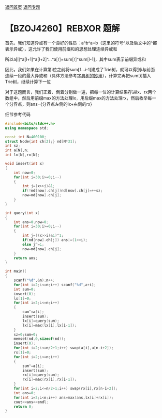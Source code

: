 [返回首页](https://EbolaEmperor.github.io)
[返回专题](https://EbolaEmperor.github.io/special/Trie)

# 【BZOJ4260】REBXOR 题解

首先，我们知道异或有一个良好的性质：a^b^a=b（这里的符号^以及后文中的^都表示异或），这允许了我们使用前缀和的思想处理连续异或和

所以a[l]^a[l+1]^a[l+2]^…^a[r]=sum[r]^sum[l-1]，其中sum表示前缀异或和

因此，我们如果在计算第i位之前将sum[1…i-1]建成了Trie树，就可以得到i与前面连续一段的最大异或和（具体方法参考[字典树的妙用](https://EbolaEmperor.github.io/article/notes/TrieGoodUse)），计算完再把sum[i]插入Trie树，继续计算下一位

对于这题而言，我们正着、倒着分别做一遍，把每一位的计算结果存进lx、rx两个数组中，然后用前缀max的方法处理lx，用后缀max的方法处理rx，然后枚举每一个分界点，则ans={分界点左侧的lx+右侧的rx}

细节参考代码

```cpp
#include<bits/stdc++.h>
using namespace std;

const int N=400100;
struct Node{int ch[2];} nd[N*31];
int sz;
int a[N],n;
int lx[N],rx[N];

void insert(int x)
{
	int now=0;
	for(int i=30;i>=0;i--)
	{
		int j=(x>>i)&1;
		if(!nd[now].ch[j])nd[now].ch[j]=++sz;
		now=nd[now].ch[j];
	}
}

int query(int x)
{
	int ans=0,now=0;
	for(int i=30;i>=0;i--)
	{
		int j=((x>>i)&1)^1;
		if(nd[now].ch[j]) ans|=(1<<i);
		else j^=1;
		now=nd[now].ch[j];
	}
	return ans;
}

int main()
{
	scanf("%d",&n);n++;
	for(int i=2;i<=n;i++) scanf("%d",a+i);
	int sum=0;
	insert(0);
	lx[1]=0;
	for(int i=2;i<=n;i++)
	{
		sum^=a[i];
		insert(sum);
		lx[i]=query(sum);
		lx[i]=max(lx[i],lx[i-1]);
	}
	sz=0;sum=0;
	memset(nd,0,sizeof(nd));
	insert(0);
	for(int i=2;i<=n/2+1;i++) swap(a[i],a[n-i+2]);
	rx[1]=0;
	for(int i=2;i<=n;i++)
	{
		sum^=a[i];
		insert(sum);
		rx[i]=query(sum);
		rx[i]=max(rx[i],rx[i-1]);
	}
	for(int i=2;i<=n/2+1;i++) swap(rx[i],rx[n-i+2]);
	int ans=0;
	for(int i=2;i<n;i++) ans=max(ans,lx[i]+rx[i]);
	cout<<ans<<endl;
	return 0;
}
```
